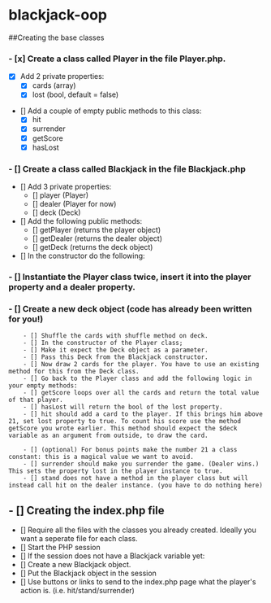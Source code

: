 # blackjack-oop
##Creating the base classes

### - [x] Create a class called Player in the file Player.php.
  - [x] Add 2 private properties:
    - [x] cards (array)
    - [x] lost (bool, default = false)
  - [] Add a couple of empty public methods to this class:
    - [x] hit
    - [x] surrender
    - [x] getScore
    - [x] hasLost

### - [] Create a class called Blackjack in the file Blackjack.php
  - [] Add 3 private properties:
    - [] player (Player)
    - [] dealer (Player for now)
    - [] deck (Deck)
  - [] Add the following public methods:
    - [] getPlayer (returns the player object)
    - [] getDealer (returns the dealer object)
    - [] getDeck (returns the deck object)
  - [] In the constructor do the following:

### - [] Instantiate the Player class twice, insert it into the player property and a dealer property.
        
### - [] Create a new deck object (code has already been written for you!)
        - [] Shuffle the cards with shuffle method on deck.
        - [] In the constructor of the Player class;
        - [] Make it expect the Deck object as a parameter.
        - [] Pass this Deck from the Blackjack constructor.
        - [] Now draw 2 cards for the player. You have to use an existing method for this from the Deck class.
        - [] Go back to the Player class and add the following logic in your empty methods:
        - [] getScore loops over all the cards and return the total value of that player.
        - [] hasLost will return the bool of the lost property.
        - [] hit should add a card to the player. If this brings him above 21, set lost property to true. To count his score use the method getScore you wrote earlier. This method should expect the $deck variable as an argument from outside, to draw the card.

        - [] (optional) For bonus points make the number 21 a class constant: this is a magical value we want to avoid.
        - [] surrender should make you surrender the game. (Dealer wins.) This sets the property lost in the player instance to true.
        - [] stand does not have a method in the player class but will instead call hit on the dealer instance. (you have to do nothing here)
## - [] Creating the index.php file
- [] Require all the files with the classes you already created. Ideally you want a seperate file for each class.
- [] Start the PHP session
- [] If the session does not have a Blackjack variable yet:
- [] Create a new Blackjack object.
- [] Put the Blackjack object in the session
- [] Use buttons or links to send to the index.php page what the player's action is. (i.e. hit/stand/surrender)
